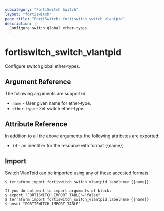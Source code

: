 ```yaml
---
subcategory: "FortiSwitch Switch"
layout: "fortiswitch"
page_title: "FortiSwitch: fortiswitch_switch_vlantpid"
description: |-
  Configure switch global ether-types.
---
```


# fortiswitch_switch_vlantpid
Configure switch global ether-types.

## Argument Reference

The following arguments are supported:

* `name` - User given name for ether-type.
* `ether_type` - Set switch ether-type.


## Attribute Reference

In addition to all the above arguments, the following attributes are exported:
* `id` - an identifier for the resource with format {{name}}.

## Import

Switch VlanTpid can be imported using any of these accepted formats:
```
$ terraform import fortiswitch_switch_vlantpid.labelname {{name}}

If you do not want to import arguments of block:
$ export "FORTISWITCH_IMPORT_TABLE"="false"
$ terraform import fortiswitch_switch_vlantpid.labelname {{name}}
$ unset "FORTISWITCH_IMPORT_TABLE"
```

